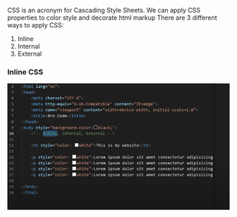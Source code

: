 CSS is an acronym for Cascading Style Sheets.
We can apply CSS properties to color style and decorate html markup
There are 3 different ways to apply CSS:
1. Inline
2. Internal
3. External

### Inline CSS
![alt text](image.png)

